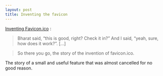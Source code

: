 ```yaml
---
layout: post
title: Inventing the favicon
---
```


[Inventing Favicon.ico](http://ruthlessray.wordpress.com/2013/09/02/inventing-favicon-ico/) :

> Bharat said, “this is good, right? Check it in?” And I said, “yeah, sure, how does it work?”. […]

> So there you go, the story of the invention of favicon.ico.

The story of a small and useful feature that was almost cancelled for no good reason.